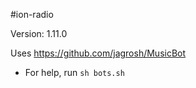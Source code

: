 #ion-radio

Version: 1.11.0

Uses https://github.com/jagrosh/MusicBot

- For help, run `sh bots.sh`
